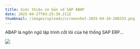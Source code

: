 ```yaml
---
title: Giới thiệu cơ bản về SAP ABAP
date: 2025-04-27T03:25:39.211Z
thumbnail: /images/uploads/screenshot-2025-04-26-200333.png
---
```

ABAP là ngôn ngữ lập trình cốt lõi của hệ thống SAP ERP...

![](/images/uploads/screenshot-2025-04-26-200333.png)